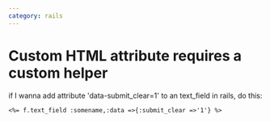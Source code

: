 ```yaml
---
category: rails
---
```

# Custom HTML attribute requires a custom helper

if I wanna add attribute 'data-submit_clear=1' to an text_field in rails, do this:

`<%= f.text_field :somename,:data =>{:submit_clear =>'1'} %>`

 
